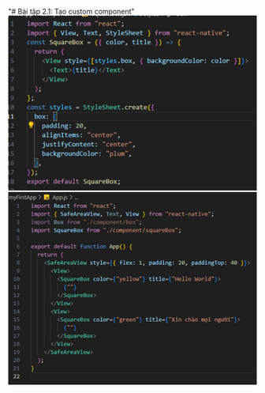"# Bài tập 2.1: Tạo custom component"
![Ảnh component](SquareBox.png)
![Ảnh code](ImageAppCode.png)
